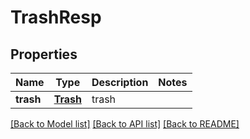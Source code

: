 # TrashResp

## Properties
Name | Type | Description | Notes
------------ | ------------- | ------------- | -------------
**trash** | [**Trash**](Trash.md) | trash | 

[[Back to Model list]](../README.md#documentation-for-models) [[Back to API list]](../README.md#documentation-for-api-endpoints) [[Back to README]](../README.md)


